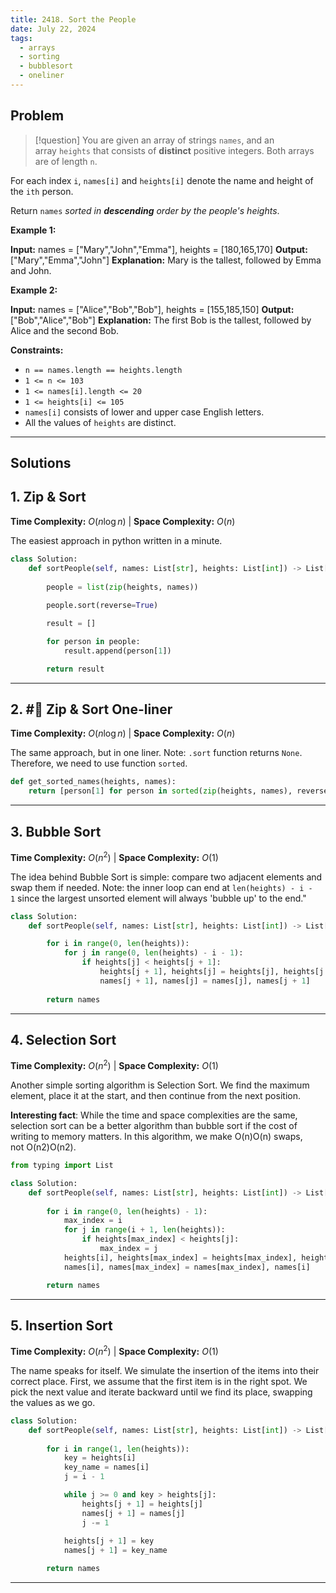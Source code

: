 ```yaml
---
title: 2418. Sort the People
date: July 22, 2024
tags:
  - arrays
  - sorting
  - bubblesort
  - oneliner
---
```

## Problem

> [!question]
> You are given an array of strings `names`, and an array `heights` that consists of **distinct** positive integers. Both arrays are of length `n`.

For each index `i`, `names[i]` and `heights[i]` denote the name and height of the `ith` person.

Return `names` _sorted in **descending** order by the people's heights_.

**Example 1:**

**Input:** names = ["Mary","John","Emma"], heights = [180,165,170]
**Output:** ["Mary","Emma","John"]
**Explanation:** Mary is the tallest, followed by Emma and John.

**Example 2:**

**Input:** names = ["Alice","Bob","Bob"], heights = [155,185,150]
**Output:** ["Bob","Alice","Bob"]
**Explanation:** The first Bob is the tallest, followed by Alice and the second Bob.

**Constraints:**

- `n == names.length == heights.length`
- `1 <= n <= 103`
- `1 <= names[i].length <= 20`
- `1 <= heights[i] <= 105`
- `names[i]` consists of lower and upper case English letters.
- All the values of `heights` are distinct.

---

## Solutions

## 1. Zip & Sort

**Time Complexity:** $O(n \log n)$  |  **Space Complexity:** $O(n)$

The easiest approach in python written in a minute.

```python
class Solution:
    def sortPeople(self, names: List[str], heights: List[int]) -> List[str]:
        
        people = list(zip(heights, names))
        
        people.sort(reverse=True)

        result = []

        for person in people:
            result.append(person[1])

        return result
```

---
##  2. #🍔 Zip & Sort One-liner

**Time Complexity:** $O(n \log n)$  |  **Space Complexity:** $O(n)$

The same approach, but in one liner. Note: `.sort` function returns `None`. Therefore, we need to use function `sorted`.

```python
def get_sorted_names(heights, names):
    return [person[1] for person in sorted(zip(heights, names), reverse=True)]
```

---
## 3. Bubble Sort

**Time Complexity:** $O(n ^ 2)$  |  **Space Complexity:** $O(1)$

The idea behind Bubble Sort is simple: compare two adjacent elements and swap them if needed. Note: the inner loop can end at `len(heights) - i - 1` since the largest unsorted element will always 'bubble up' to the end."

```python
class Solution:
    def sortPeople(self, names: List[str], heights: List[int]) -> List[str]:

        for i in range(0, len(heights)):
            for j in range(0, len(heights) - i - 1):
                if heights[j] < heights[j + 1]:
                    heights[j + 1], heights[j] = heights[j], heights[j + 1]
                    names[j + 1], names[j] = names[j], names[j + 1]
            
        return names

```

---
## 4. Selection Sort

**Time Complexity:** $O(n ^ 2)$  |  **Space Complexity:** $O(1)$

Another simple sorting algorithm is Selection Sort. We find the maximum element, place it at the start, and then continue from the next position.

**Interesting fact**: While the time and space complexities are the same, selection sort can be a better algorithm than bubble sort if the cost of writing to memory matters. In this algorithm, we make O(n)O(n) swaps, not O(n2)O(n2).

```python
from typing import List

class Solution:
    def sortPeople(self, names: List[str], heights: List[int]) -> List[str]:
        
        for i in range(0, len(heights) - 1):
            max_index = i
            for j in range(i + 1, len(heights)):
                if heights[max_index] < heights[j]:
                    max_index = j
            heights[i], heights[max_index] = heights[max_index], heights[i]
            names[i], names[max_index] = names[max_index], names[i]           

        return names
```

---

## 5. Insertion Sort

**Time Complexity:** $O(n ^ 2)$  |  **Space Complexity:** $O(1)$

The name speaks for itself. We simulate the insertion of the items into their correct place. First, we assume that the first item is in the right spot. We pick the next value and iterate backward until we find its place, swapping the values as we go.

```python
class Solution:
    def sortPeople(self, names: List[str], heights: List[int]) -> List[str]:
        
        for i in range(1, len(heights)):
            key = heights[i]
            key_name = names[i]
            j = i - 1

            while j >= 0 and key > heights[j]:
                heights[j + 1] = heights[j]
                names[j + 1] = names[j]
                j -= 1
            
            heights[j + 1] = key
            names[j + 1] = key_name

        return names

```

---